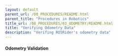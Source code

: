 ```yaml
---
layout: default
parent_url: /08_PROCEDURES/README.html
parent_title: "Procedures in Robotics"
title_url: /08_PROCEDURES/03_ODOMETRY/README.html
title: "Verifying Odometry Data"
description: "Verifing ROSRider's odometry data"
---
```


#### Odometry Validation